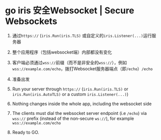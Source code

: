
# go iris 安全Websocket | Secure Websockets

1. 通过`https://` (`iris.Run(iris.TLS)` 或自定义的`iris.Listener(...)`运行服务器
2. 整个应用程序（包括websocket端）内部都没有变化
3. 客户端必须通过`wss://`前缀（而不是非安全的`wss://`），例如`wss://example.com/echo`，拨打Websocket服务器端点（即`/echo`）`/echo`
4. 准备出发

1. Run your server through `https://` (`iris.Run(iris.TLS)` or `iris.Run(iris.AutoTLS)` or a custom `iris.Listener(...)`)
2. Nothing changes inside the whole app, including the websocket side
3. The clients must dial the websocket server endpoint (i.e `/echo`) via `wss://` prefix (instead of the non-secure `ws://`), for example `wss://example.com/echo`
4. Ready to GO.
